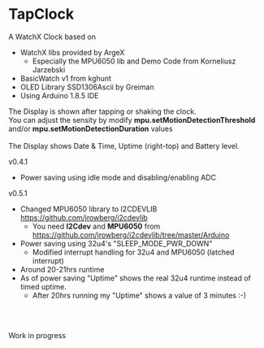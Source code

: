 # TapClock
A WatchX Clock based on 
* WatchX libs provided by ArgeX
  * Especially the MPU6050 lib and Demo Code from Korneliusz Jarzebski
* BasicWatch v1 from kghunt
* OLED Library SSD1306Ascii by Greiman  
* Using Arduino 1.8.5 IDE

The Display is shown after tapping or shaking the clock.<br>
You can adjust the sensity by modify **mpu.setMotionDetectionThreshold** and/or **mpu.setMotionDetectionDuration** values<br>
<br>
The Display shows Date & Time, Uptime (right-top) and Battery level.  
  
v0.4.1  
* Power saving using idle mode and disabling/enabling ADC  
  
v0.5.1  
* Changed MPU6050 library to I2CDEVLIB https://github.com/jrowberg/i2cdevlib 
  * You need **I2Cdev** and **MPU6050** from https://github.com/jrowberg/i2cdevlib/tree/master/Arduino 
* Power saving using 32u4's "SLEEP_MODE_PWR_DOWN"  
  * Modified interrupt handling for 32u4 and MPU6050 (latched interrupt)  
* Around 20-21hrs runtime
* As of power saving "Uptime" shows the real 32u4 runtime instead of timed uptime.  
  * After 20hrs running my "Uptime" shows a value of 3 minutes :-)
<br>
<br>

Work in progress
